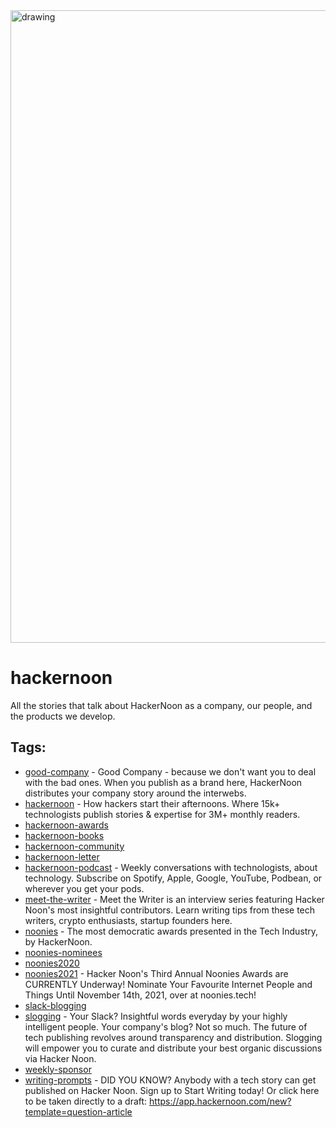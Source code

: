 <img src="https://hackernoon.com/banner-image.png" alt="drawing" width="1012"/>

# hackernoon

 All the stories that talk about HackerNoon as a company, our people, and the products we develop.

## Tags:

* [good-company](./good-company.md) - Good Company - because we don't want you to deal with the bad ones.  When you publish as a brand here, HackerNoon distributes your company story around the interwebs. 
* [hackernoon](./hackernoon.md) - How hackers start their afternoons. Where 15k+ technologists publish stories & expertise for 3M+ monthly readers.
* [hackernoon-awards](./hackernoon-awards.md)
* [hackernoon-books](./hackernoon-books.md)
* [hackernoon-community](./hackernoon-community.md)
* [hackernoon-letter](./hackernoon-letter.md)
* [hackernoon-podcast](./hackernoon-podcast.md) - Weekly conversations with technologists, about technology. Subscribe on Spotify, Apple, Google, YouTube, Podbean, or wherever you get your pods. 
* [meet-the-writer](./meet-the-writer.md) - Meet the Writer is an interview series featuring Hacker Noon's most insightful contributors. Learn writing tips from these tech writers, crypto enthusiasts, startup founders here. 
* [noonies](./noonies.md) - The most democratic awards presented in the Tech Industry, by HackerNoon. 
* [noonies-nominees](./noonies-nominees.md)
* [noonies2020](./noonies2020.md)
* [noonies2021](./noonies2021.md) - Hacker Noon's Third Annual Noonies Awards are CURRENTLY Underway! Nominate Your Favourite Internet People and Things Until November 14th, 2021, over at noonies.tech! 
* [slack-blogging](./slack-blogging.md)
* [slogging](./slogging.md) - Your Slack? Insightful words everyday by your highly intelligent people. Your company's blog? Not so much. The future of tech publishing revolves around transparency and distribution. Slogging will empower you to curate and distribute your best organic discussions via Hacker Noon. 
* [weekly-sponsor](./weekly-sponsor.md)
* [writing-prompts](./writing-prompts.md) - DID YOU KNOW?
Anybody with a tech story can get published on Hacker Noon. 
Sign up to Start Writing today! Or click here to be taken directly to a draft: https://app.hackernoon.com/new?template=question-article
